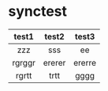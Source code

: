 # synctest

<table data-view="cards"><thead><tr><th align="center">test1</th><th align="center">test2</th><th align="center">test3</th></tr></thead><tbody><tr><td align="center">zzz</td><td align="center">sss</td><td align="center">ee</td></tr><tr><td align="center">rgrggr</td><td align="center">ererer</td><td align="center">ererre</td></tr><tr><td align="center">rgrtt</td><td align="center">trtt</td><td align="center">gggg</td></tr></tbody></table>
